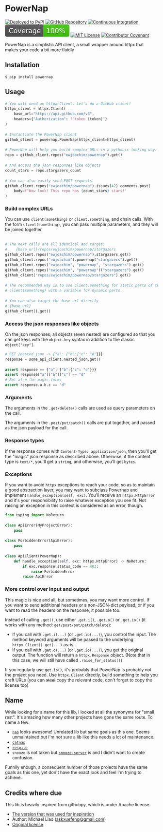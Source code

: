 # PowerNap

[![Deployed to PyPI](https://img.shields.io/pypi/pyversions/powernap?logo=pypi&logoColor=white)](https://pypi.org/pypi/powernap)
[![GitHub Repository](https://img.shields.io/github/stars/ewjoachim/powernap?logo=github)](https://github.com/ewjoachim/powernap/)
[![Continuous Integration](https://img.shields.io/github/workflow/status/ewjoachim/powernap/CI?logo=github)](https://github.com/ewjoachim/powernap/actions?workflow=CI)
[![Coverage](https://raw.githubusercontent.com/ewjoachim/powernap/python-coverage-comment-action-data/badge.svg)](https://github.com/ewjoachim/powernap/tree/python-coverage-comment-action-data)
[![MIT License](https://img.shields.io/github/license/ewjoachim/powernap?logo=open-source-initiative&logoColor=white)](https://github.com/ewjoachim/powernap/blob/main/LICENSE.md)
[![Contributor Covenant](https://img.shields.io/badge/Contributor%20Covenant-v1.4%20adopted-ff69b4.svg)](https://github.com/ewjoachim/powernap/blob/main/LICENSE/CODE_OF_CONDUCT.md)

PowerNap is a simplistic API client, a small wrapper around httpx that makes your code
a bit more fluidly

## Installation

```console
$ pip install powernap
```

## Usage

```python
# You will need an httpx Client. Let's do a GitHub client!
httpx_client = httpx.Client(
    base_url="https://api.github.com/v3",
    headers={"Authorization": f"token {token}"}
)

# Instantiate the PowerNap client
github_client = powernap.PowerNap(httpx_client=httpx_client)

# PowerNap will help you build complex URLs in a pythonic-looking way:
repo = github_client.repos("ewjoachim/powernap").get()

# And access the json responses like objects
count_stars = repo.stargazers_count

# You can also easily send POST requests.
github_client.repos("ewjoachim/powernap").issues(42).comments.post(
    body=f"Wow look! This repo has {count_stars} stars!"
)
```

### Build complex URLs

You can use `client(something)` or `client.something`, and chain calls.
With the form `client(something)`, you can pass multiple parameters, and they
will be joined together

```python

# The next calls are all identical and target:
#    {base_url}/repos/ewjoachim/powernap/stargazers
github_client.repos("ewjoachim/powernap").stargazers.get()
github_client.repos("ewjoachim").powernap("stargazers").get()
github_client.repos("ewjoachim", "powernap", "stargazers").get()
github_client.repos("ewjoachim", "powernap")("stargazers").get()
github_client("repos/ewjoachim/powernap/stargazers").get()

# The recommended way is to use client.something for static parts of the url and
# client(something) with a variable for dynamic parts.

# You can also target the base url directly
# {base_url}
github_client().get()
```

### Access the json responses like objects

On the json responses, all objects (even nested) are configured so that you can
get keys with the `object.key` syntax in addition to the classic
`object["key"]`.

```python
# GET /nested_json -> {"a": {"b":{"c": "d"}}}
response = some_api_client.nested_json.get()

assert response == {"a": {"b":{"c": "d"}}}
assert response["a"]["b"]["c"] == "d"
# But also the magic form:
assert response.a.b.c == "d"
```

### Arguments

The arguments in the `.get/delete()` calls are used as query parameters on
the call.

The arguments in the `.post/put/patch()` calls are put together, and passed
as the json payload for the call.


### Response types

If the response comes with `Content-Type: application/json`, then you'll get
the "magic" json response as described above. Otherwise, if the content type
is `text/*`, you'll get a `string`, and otherwise, you'll get `bytes`.

### Exceptions

If you want to avoid `httpx` exceptions to reach your code, so as to maintain
a good abstraction layer, you may want to subclass Powernap and implement
`handle_exception(self, exc)`. You'll receive an `httpx.HttpError` and it's
your responsibility to raise whatever exception you see fit. Not raising an
exception in this context is considered as an error, though.

```python
from typing import NoReturn

class ApiError(MyProjectError):
    pass

class ForbiddenError(ApiError):
    pass

class ApiClient(PowerNap):
    def handle_exception(self, exc: httpx.HttpError) -> NoReturn:
        if exc.response.status_code == 403:
            raise ForbiddenError
        raise ApiError
```

### More control over input and output

This magic is nice and all, but sometimes, you may want more control.
If you want to send additional headers or a non-JSON-dict payload, or
if you want to read the headers on the response, it possible too.

Instead of calling `.get()`, use either `.get.i()`, `.get.o()` or `.get.io()`
(it works with any method: `get/post/put/patch/delete`):

- If you call with `.get.i(...)` (or `.get.io(...)`), you control the input.
  The method keyword arguments will be passed to the underlying
  `httpx.Client().get(...)` as-is.
- If you call with `.get.o(...)` (or `.get.io(...)`), you get the original
  output. The function will return a `httpx.Response` object. (Note that in
  this case, we will still have called `.raise_for_status()`)

If you regularly use `get.io()`, it's probably that PowerNap is probably not
the project you need. Use `httpx.Client` directly, build something to help you
craft URLs (you can ~~steal~~ copy the relevant code, don't forget to copy the
license too)

## Name

While looking for a name for this lib, I looked at all the synonyms for "small
rest". It's amazing how many other projects have gone the same route. To name a
few:
- [`nap`](https://pypi.org/project/nap/) looks awesome! Unrelated lib but same
  goals as this one. Seems unmaintained but I'm not sure a lib like this needs
  a lot of maintenance.
- [`catnap`](https://pypi.org/project/Catnap/)
- [`respite`](https://pypi.org/project/respite/)
- `snooze` is not taken but
  [`snooze-server`](https://pypi.org/project/snooze-server/) is and I didn't
  want to create confusion.

Funnily enough, a consequent number of those projects have the same goals as
this one, yet don't have the exact look and feel I'm trying to achieve.

## Credits where due

This lib is heavily inspired from githubpy, which is under Apache license.

- [The version that was used for inspiration](https://github.com/michaelliao/githubpy/blob/96d0c3e729c0b3e3c043a604547ccff17782ac2b/github.py)
- Author: Michael Liao (askxuefeng@gmail.com)
- [Original license](https://github.com/michaelliao/githubpy/blob/96d0c3e729c0b3e3c043a604547ccff17782ac2b/LICENSE.txt)
